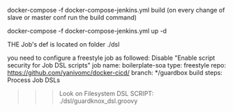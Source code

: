 docker-compose -f docker-compose-jenkins.yml build
(on every change of slave or master conf run the build command)

docker-compose -f docker-compose-jenkins.yml up -d


THE Job's def is located on folder ./dsl



you need to configure a freestyle job as followed:
Disable "Enable script security for Job DSL scripts" 
job name: boilerplate-soa
type: freestyle
repo: https://github.com/yanivomc/docker-cicd/
branch: */guardbox
build steps: Process Job DSLs
>>> Look on Filesystem
DSL SCRIPT: ./dsl/guardknox_dsl.groovy



